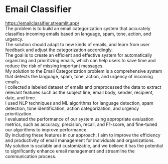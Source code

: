 # Email Classifier
<a href="#">https://emailclassifier.streamlit.app/</a><br>
The problem is to build an email categorization system that accurately classifies incoming emails based on language, spam, tone, action, and urgency. <br>
The solution should adapt to new kinds of emails, and learn from user feedback and adjust the categorization accordingly.<br>
The goal is to create an efficient and effective system for automatically organizing and prioritizing emails, which can help users to save time and reduce the risk of missing important messages.<br>
My solution to the Email Categorization problem is a comprehensive system that detects the language, spam, tone, action, and urgency of incoming emails.<br> 
I collected a labeled dataset of emails and preprocessed the data to extract relevant features such as the subject line, email body, sender, recipient, date, and time.<br>
I used NLP techniques and ML algorithms for language detection, spam detection, tone identification, action categorization, and urgency prioritization.<br> 
I evaluated the performance of our system using appropriate evaluation metrics, such as accuracy, precision, recall, and F1-score, and fine-tuned our algorithms to improve performance.<br>
By including these features in our approach, I aim to improve the efficiency and productivity of email management for individuals and organizations. <br>
My solution is scalable and customizable, and we believe it has the potential to significantly enhance email management and streamline the communication process.




